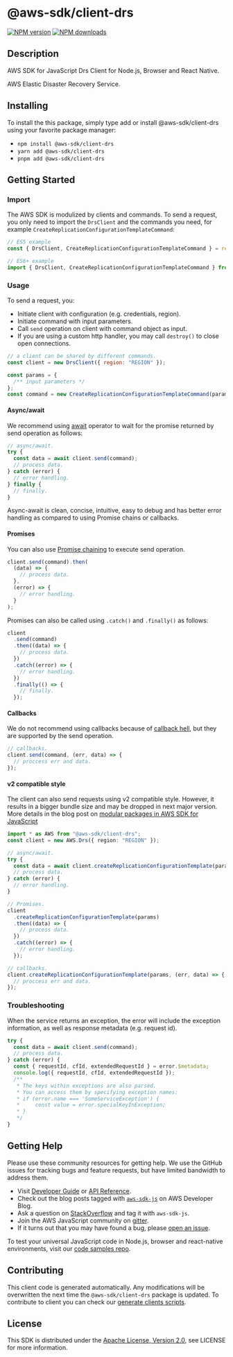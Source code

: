 # @aws-sdk/client-drs

[![NPM version](https://img.shields.io/npm/v/@aws-sdk/client-drs/latest.svg)](https://www.npmjs.com/package/@aws-sdk/client-drs)
[![NPM downloads](https://img.shields.io/npm/dm/@aws-sdk/client-drs.svg)](https://www.npmjs.com/package/@aws-sdk/client-drs)

## Description

AWS SDK for JavaScript Drs Client for Node.js, Browser and React Native.

<p>AWS Elastic Disaster Recovery Service.</p>

## Installing

To install the this package, simply type add or install @aws-sdk/client-drs
using your favorite package manager:

- `npm install @aws-sdk/client-drs`
- `yarn add @aws-sdk/client-drs`
- `pnpm add @aws-sdk/client-drs`

## Getting Started

### Import

The AWS SDK is modulized by clients and commands.
To send a request, you only need to import the `DrsClient` and
the commands you need, for example `CreateReplicationConfigurationTemplateCommand`:

```js
// ES5 example
const { DrsClient, CreateReplicationConfigurationTemplateCommand } = require("@aws-sdk/client-drs");
```

```ts
// ES6+ example
import { DrsClient, CreateReplicationConfigurationTemplateCommand } from "@aws-sdk/client-drs";
```

### Usage

To send a request, you:

- Initiate client with configuration (e.g. credentials, region).
- Initiate command with input parameters.
- Call `send` operation on client with command object as input.
- If you are using a custom http handler, you may call `destroy()` to close open connections.

```js
// a client can be shared by different commands.
const client = new DrsClient({ region: "REGION" });

const params = {
  /** input parameters */
};
const command = new CreateReplicationConfigurationTemplateCommand(params);
```

#### Async/await

We recommend using [await](https://developer.mozilla.org/en-US/docs/Web/JavaScript/Reference/Operators/await)
operator to wait for the promise returned by send operation as follows:

```js
// async/await.
try {
  const data = await client.send(command);
  // process data.
} catch (error) {
  // error handling.
} finally {
  // finally.
}
```

Async-await is clean, concise, intuitive, easy to debug and has better error handling
as compared to using Promise chains or callbacks.

#### Promises

You can also use [Promise chaining](https://developer.mozilla.org/en-US/docs/Web/JavaScript/Guide/Using_promises#chaining)
to execute send operation.

```js
client.send(command).then(
  (data) => {
    // process data.
  },
  (error) => {
    // error handling.
  }
);
```

Promises can also be called using `.catch()` and `.finally()` as follows:

```js
client
  .send(command)
  .then((data) => {
    // process data.
  })
  .catch((error) => {
    // error handling.
  })
  .finally(() => {
    // finally.
  });
```

#### Callbacks

We do not recommend using callbacks because of [callback hell](http://callbackhell.com/),
but they are supported by the send operation.

```js
// callbacks.
client.send(command, (err, data) => {
  // proccess err and data.
});
```

#### v2 compatible style

The client can also send requests using v2 compatible style.
However, it results in a bigger bundle size and may be dropped in next major version. More details in the blog post
on [modular packages in AWS SDK for JavaScript](https://aws.amazon.com/blogs/developer/modular-packages-in-aws-sdk-for-javascript/)

```ts
import * as AWS from "@aws-sdk/client-drs";
const client = new AWS.Drs({ region: "REGION" });

// async/await.
try {
  const data = await client.createReplicationConfigurationTemplate(params);
  // process data.
} catch (error) {
  // error handling.
}

// Promises.
client
  .createReplicationConfigurationTemplate(params)
  .then((data) => {
    // process data.
  })
  .catch((error) => {
    // error handling.
  });

// callbacks.
client.createReplicationConfigurationTemplate(params, (err, data) => {
  // proccess err and data.
});
```

### Troubleshooting

When the service returns an exception, the error will include the exception information,
as well as response metadata (e.g. request id).

```js
try {
  const data = await client.send(command);
  // process data.
} catch (error) {
  const { requestId, cfId, extendedRequestId } = error.$metadata;
  console.log({ requestId, cfId, extendedRequestId });
  /**
   * The keys within exceptions are also parsed.
   * You can access them by specifying exception names:
   * if (error.name === 'SomeServiceException') {
   *     const value = error.specialKeyInException;
   * }
   */
}
```

## Getting Help

Please use these community resources for getting help.
We use the GitHub issues for tracking bugs and feature requests, but have limited bandwidth to address them.

- Visit [Developer Guide](https://docs.aws.amazon.com/sdk-for-javascript/v3/developer-guide/welcome.html)
  or [API Reference](https://docs.aws.amazon.com/AWSJavaScriptSDK/v3/latest/index.html).
- Check out the blog posts tagged with [`aws-sdk-js`](https://aws.amazon.com/blogs/developer/tag/aws-sdk-js/)
  on AWS Developer Blog.
- Ask a question on [StackOverflow](https://stackoverflow.com/questions/tagged/aws-sdk-js) and tag it with `aws-sdk-js`.
- Join the AWS JavaScript community on [gitter](https://gitter.im/aws/aws-sdk-js-v3).
- If it turns out that you may have found a bug, please [open an issue](https://github.com/aws/aws-sdk-js-v3/issues/new/choose).

To test your universal JavaScript code in Node.js, browser and react-native environments,
visit our [code samples repo](https://github.com/aws-samples/aws-sdk-js-tests).

## Contributing

This client code is generated automatically. Any modifications will be overwritten the next time the `@aws-sdk/client-drs` package is updated.
To contribute to client you can check our [generate clients scripts](https://github.com/aws/aws-sdk-js-v3/tree/main/scripts/generate-clients).

## License

This SDK is distributed under the
[Apache License, Version 2.0](http://www.apache.org/licenses/LICENSE-2.0),
see LICENSE for more information.
